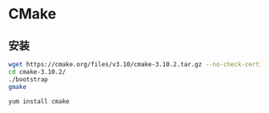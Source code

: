 # CMake

## 安装

```sh
wget https://cmake.org/files/v3.10/cmake-3.10.2.tar.gz --no-check-certificatell
cd cmake-3.10.2/
./bootstrap
gmake

yum install cmake
```
